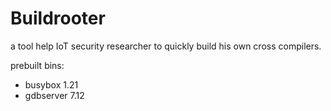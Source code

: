 # Buildrooter
a tool help IoT security researcher to quickly build his own cross compilers.

prebuilt bins:
- busybox 1.21
- gdbserver 7.12